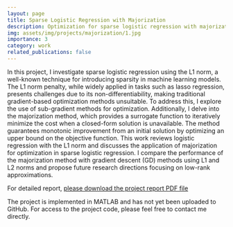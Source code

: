 ```yaml
---
layout: page
title: Sparse Logistic Regression with Majorization
description: Optimization for sparse logistic regression with majorization methods.
img: assets/img/projects/majorization/1.jpg
importance: 3
category: work
related_publications: false
---
```


In this project, I investigate sparse logistic regression using the L1 norm, a well-known technique for introducing sparsity in machine learning models. The L1 norm penalty, while widely applied in tasks such as lasso regression, presents challenges due to its non-differentiability, making traditional gradient-based optimization methods unsuitable. To address this, I explore the use of sub-gradient methods for optimization. Additionally, I delve into the majorization method, which provides a surrogate function to iteratively minimize the cost when a closed-form solution is unavailable. The method guarantees monotonic improvement from an initial solution by optimizing an upper bound on the objective function. This work reviews logistic regression with the L1 norm and discusses the application of majorization for optimization in sparse logistic regression. I compare the performance of the majorization method with gradient descent (GD) methods using L1 and L2 norms and propose future research directions focusing on low-rank approximations.

For detailed report, <a href="/assets/pdf/projects/majorization/report.pdf" download>please download the project report PDF file</a>


The project is implemented in MATLAB and has not yet been uploaded to GitHub. For access to the project code, please feel free to contact me directly.
